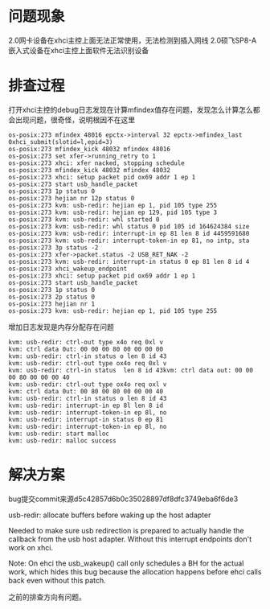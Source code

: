 # 问题现象
2.0网卡设备在xhci主控上面无法正常使用，无法检测到插入网线
2.0硕飞SP8-A嵌入式设备在xhci主控上面软件无法识别设备

# 排查过程
打开xhci主控的debug日志发现在计算mfindex值存在问题，发现怎么计算怎么都会出现问题，很奇怪，说明根因不在这里
```
os-posix:273 mfindex 48016 epctx->interval 32 epctx->mfindex_last 0xhci_submit(slotid=l,epid=3)
os-posix:273 mfindex_kick 48032 mfindex 48016
os-posix:273 set xfer->running_retry to 1
os-posix:273 xhci: xfer nacked, stopping schedule
os-posix:273 mfindex_kick 48032 mfindex 48032
os-posix:273 xhci: setup packet pid ox69 addr 1 ep 1
os-posix:273 start usb_handle_packet
os-posix:273 1p status 0
os-posix:273 hejian nr 12p status 0
os-posix:273 kvm: usb-redir: hejian ep 1, pid 105 type 255
os-posix:273 kvm: usb-redir: hejian ep 129, pid 105 type 3
os-posix:273 kvm: usb-redir: whl started 0
os-posix:273 kvm: usb-redir: whl status 0 pid 105 id 164624384 size
os-posix:273 kvm: usb-redir: interrupt-in ep 81 len 8 id 4459591680
os-posix:273 kvm: usb-redir: interrupt-token-in ep 81, no intp, sta
os-posix:273 3p status -2
os-posix:273 xfer->packet.status -2 USB_RET_NAK -2
os-posix:273 kvm: usb-redir: interrupt-in status 0 ep 81 len 8 id 4
os-posix:273 xhci_wakeup_endpoint
os-posix:273 xhci: setup packet pid ox69 addr 1 ep 1
os-posix:273 start usb_handle_packet
os-posix:273 1p status 0
os-posix:273 2p status 0
os-posix:273 hejian nr 1
os-posix:273 kvm: usb-redir: hejian ep 1, pid 105 type 255
```

增加日志发现是内存分配存在问题
```
kvm: usb-redir: ctrl-out type x4o req 0xl v
kvm: ctrl data 0ut: 00 00 00 80 00 00 00 00
kvm: usb-redir: ctrl-in status o len 8 id 43
kvm: usb-redir: ctrl-out type ox4o req 0xl v
kvm: usb-redir: ctrl-in status  len 8 id 43kvm: ctrl data out: 00 00 00 80 00 00 00 40
kvm: usb-redir: ctrl-out type ox4o req oxl v
kvm: ctrl data 0ut: 00 80 00 80 00 00 00 40
kvm: usb-redir: ctrl-in status o len 8 id 43
kvm: usb-redir: interrupt-in ep 8l len 8 id
kvm: usb-redir: interrupt-token-in ep 8l, no
kvm: usb-redir: interrupt-in status 0 ep 81
kvm: usb-redir: interrupt-token-in ep 8l, no
kvm: usb-redir: start malloc
kvm: usb-redir: malloc success
```

# 解决方案
bug提交commit来源d5c42857d6b0c35028897df8dfc3749eba6f6de3

usb-redir: allocate buffers before waking up the host adapter

Needed to make sure usb redirection is prepared to actually handle the
callback from the usb host adapter.  Without this interrupt endpoints
don't work on xhci.

Note: On ehci the usb_wakeup() call only schedules a BH for the actual
work, which hides this bug because the allocation happens before ehci
calls back even without this patch.

之前的排查方向有问题。
